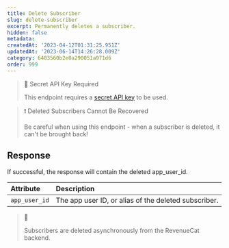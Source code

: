 ```yaml
---
title: Delete Subscriber
slug: delete-subscriber
excerpt: Permanently deletes a subscriber.
hidden: false
metadata: 
createdAt: '2023-04-12T01:31:25.951Z'
updatedAt: '2023-06-14T14:26:28.009Z'
category: 6483560b2e0a290051a971d6
order: 999
---
```

> 🚧 Secret API Key Required
> 
> This endpoint requires a [secret API key](doc:authentication) to be used.

> ❗️ Deleted Subscribers Cannot Be Recovered
> 
> Be careful when using this endpoint - when a subscriber is deleted, it can't be brought back!

## Response

If successful, the response will contain the deleted app_user_id. 

| Attribute     | Description                                          |
| :------------ | :--------------------------------------------------- |
| `app_user_id` | The app user ID, or alias of the deleted subscriber. |

> 📘 
> 
> Subscribers are deleted asynchronously from the RevenueCat backend.